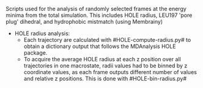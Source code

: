 Scripts used for the analysis of randomly selected frames at the energy minima from the total simulation. This includes HOLE radius, LEU197 'pore plug' dihedral, and hydrophobic mistmatch (using Membrainy)

- HOLE radius analysis: 
  - Each trajectory are calculated with #HOLE-compute-radius.py# to obtain a dictionary output that follows the MDAnalysis HOLE package. 
  - To acquire the average HOLE radius at each z position over all trajectories in one macrostate, radii values had to be binned by z coordinate values, as each frame outputs different number of values and relative z positions. This is done with #HOLE-bin-radius.py#
